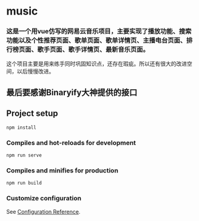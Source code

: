 # music

### 这是一个用vue仿写的网易云音乐项目，主要实现了播放功能、搜索功能以及个性推荐页面、歌单页面、歌单详情页、主播电台页面、排行榜页面、歌手页面、歌手详情页、最新音乐页面。

这个项目主要是用来练手同时巩固知识点，还存在瑕疵。所以还有很大的改进空间，以后慢慢改进。
## 最后要感谢Binaryify大神提供的接口


## Project setup
```
npm install
```

### Compiles and hot-reloads for development
```
npm run serve
```

### Compiles and minifies for production
```
npm run build
```

### Customize configuration
See [Configuration Reference](https://cli.vuejs.org/config/).
